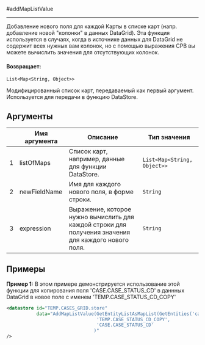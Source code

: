 #addMapListValue

---

Добавление нового поля для каждой Карты в списке карт (напр. добавление новой "колонки" в данных DataGrid). Эта функция используется в случаях, когда в источнике данных для DataGrid не содержит всех нужных вам колонок, но с помощью выражения CPB вы можете вычислить значения для отсутствующих колонок.

#### Возвращает:

`List<Map<String, Object>>`

Модифицированный список карт, передаваемый как первый аргумент.  Используется для передачи в
функцию DataStore.

## Аргументы

|  | Имя аргумента | Описание | Тип значения |
| --- | --- | --- | --- |
| 1 | listOfMaps | Список карт, например, данные для функции DataStore. | `List<Map<String, Object>>` |
| 2 | newFieldName | Имя для каждого нового поля, в форме строки. | `String` |
| 3 | expression | Выражение, которое нужно вычислить для каждой строки для получения значения для каждого нового поля. | `String` |

## Примеры

**Пример 1:** В этом примере демонстрируется использование этой функции для копирования поля 'CASE.CASE_STATUS_CD' в даннных DataGrid в новое поле с именем 'TEMP.CASE_STATUS_CD_COPY'
```xml
<datastore id="TEMP.CASES_GRID.store"
           data="AddMapListValue(GetEntityListAsMapList(GetEntities('case')),
                                 'TEMP.CASE_STATUS_CD_COPY',
                                 'CASE.CASE_STATUS_CD'
                                )"
/>
```


